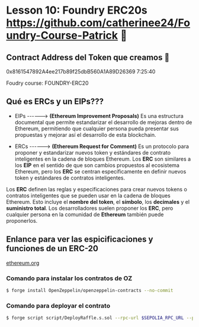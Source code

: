 # Lesson 10: Foundry ERC20s https://github.com/catherinee24/Foundry-Course-Patrick 🤩

## Contract Address del Token que creamos 🫡
0x8161547892A4ee217b89f25dbB560A1A89D26369
7:25:40 

Foudry course: FOUNDRY-ERC20
## Qué es ERCs y un EIPs???
* EIPs ------> **(Ethereum Improvement Proposals)** Es una estructura documental que permite estandarizar el desarrollo de mejoras dentro de Ethereum, permitiendo que cualquier persona pueda presentar sus propuestas y mejorar así el desarrollo de esta blockchain. 

* ERCs ------> **(Ethereum Request for Comment)** Es un protocolo para proponer y estandarizar nuevos token y estándares de contrato inteligentes en la cadena de bloques Ethereum. Los **ERC** son similares a los **EIP** en el sentido de que son cambios propuestos al ecosistema Ethereum, pero los **ERC** se centran específicamente en definir nuevos token y estándares de contratos inteligentes.

Los **ERC** definen las reglas y especificaciones para crear nuevos tokens o contratos inteligentes que se pueden usar en la cadena de bloques Ethereum. Esto incluye el **nombre del token**, el **símbolo**, los **decimales** y el **suministro total**. Los desarrolladores suelen proponer los **ERC**, pero cualquier persona en la comunidad de **Ethereum** también puede proponerlos.

## Enlance para ver las espicificaciones y funciones de un ERC-20
[ethereum.org](https://eips.ethereum.org/EIPS/eip-20)

### Comando para instalar los contratos de OZ 
```bash
$ forge install OpenZeppelin/openzeppelin-contracts --no-commit
```

### Comando para deployar el contrato 
```bash
$ forge script script/DeployRaffle.s.sol --rpc-url $SEPOLIA_RPC_URL --private-key $PRIVATE_KEY --broadcast --verify --etherscan-api-key $ETHERSCAN_API_KEY
```